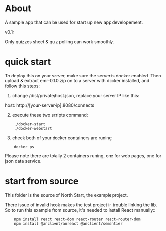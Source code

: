# About

A sample app that can be used for start up new app developement.

v0.1:

Only quizzes sheet & quiz polling can work smoothly.

# quick start

To deploy this on your server, make sure the server is docker enabled. Then
upload & extract emr-0.1.0.zip on to a server with docker installed, and follow
this steps:

1. change /dist/private/host.json, replace your server IP like this:

host: http://[your-server-ip]:8080/connects

2. execute these two scripts command:

```
    ./docker-start
    ./docker-webstart
```

3. check both of your docker containers are runing:

```
    docker ps
```

Please note there are totally 2 containers runing, one for web pages, one for json
data service.

# start from source

This folder is the source of North Start, the example project.

There issue of invalid hook makes the test project in trouble linking the lib. So
to run this example from source, it's needed to install React manually::

```
    npm install react react-dom react-router react-router-dom
    npm install @anclient/anreact @anclient/semantier
```
